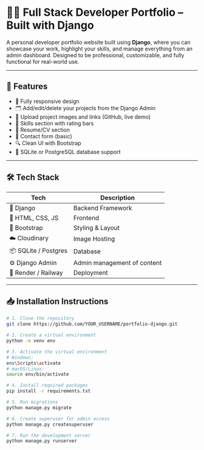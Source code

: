 # 🧑‍💻 Full Stack Developer Portfolio – Built with Django

A personal developer portfolio website built using **Django**, where you can showcase your work, highlight your skills, and manage everything from an admin dashboard. Designed to be professional, customizable, and fully functional for real-world use.

---
## 🚀 Features

- 🎯 Fully responsive design
- 🗂 Add/edit/delete your projects from the Django Admin
- 📁 Upload project images and links (GitHub, live demo)
- 🧠 Skills section with rating bars
- 🧾 Resume/CV section
- 📇 Contact form (basic)
- 🔍 Clean UI with Bootstrap
- 💾 SQLite or PostgreSQL database support

---

## 🛠 Tech Stack

| Tech               | Description                     |
|--------------------|---------------------------------|
| 🐍 Django           | Backend Framework               |
| 🧰 HTML, CSS, JS    | Frontend                        |
| 🎨 Bootstrap        | Styling & Layout                |
| ☁️ Cloudinary       | Image Hosting                   |
| 📦 SQLite / Postgres | Database                        |
| ⚙️ Django Admin     | Admin management of content     |
| 🚀 Render / Railway | Deployment                      |

---

## 📥 Installation Instructions

```bash
# 1. Clone the repository
git clone https://github.com/YOUR_USERNAME/portfolio-django.git

# 2. Create a virtual environment
python -m venv env

# 3. Activate the virtual environment
# Windows:
env\Scripts\activate
# macOS/Linux:
source env/bin/activate

# 4. Install required packages
pip install -r requirements.txt

# 5. Run migrations
python manage.py migrate

# 6. Create superuser for admin access
python manage.py createsuperuser

# 7. Run the development server
python manage.py runserver
